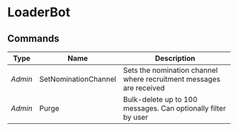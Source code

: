 # LoaderBot
## Commands
 **Type** | **Name** | **Description** 
----------|----------|-----------------
*Admin*   | SetNominationChannel | Sets the nomination channel where recruitment messages are received
*Admin*   | Purge    | Bulk-delete up to 100 messages. Can optionally filter by user